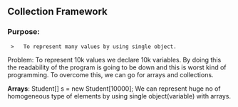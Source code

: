 ## Collection Framework

### Purpose: 
     >   To represent many values by using single object. 
     
Problem: To represent 10k values we declare 10k variables. By doing this the readability of the program is going to be down and this is worst kind of programming. To overcome this, we can go for arrays and collections.

**Arrays**: Student[] s = new Student[10000]; We can represent huge no of homogeneous type of elements by using single object(variable) with arrays.
